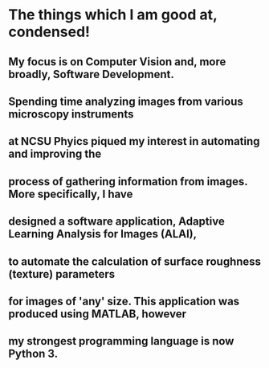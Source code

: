# The things which I am good at, condensed!

## My focus is on Computer Vision and, more broadly, Software Development.
## Spending time analyzing images from various microscopy instruments
## at NCSU Phyics piqued my interest in automating and improving the
## process of gathering information from images. More specifically, I have
## designed a software application, Adaptive Learning Analysis for Images (ALAI),
## to automate the calculation of surface roughness (texture) parameters 
## for images of 'any' size. This application was produced using MATLAB, however
## my strongest programming language is now Python 3.